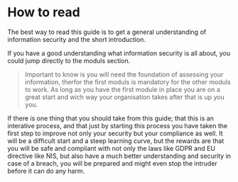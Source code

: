 # How to read

The best way to read this guide is to get a general understanding of 
information security and the short introduction.

If you have a good understanding what information security is all about, you
could jump directly to the moduls section.

> Important to know is you will need the foundation of assessing your 
> information, therfor the first moduls is mandatory for the other moduls to 
> work. As long as you have the first module in place you are on a great start
> and wich way your organisation takes after that is up you you.

If there is one thing that you should take from this guide; that this is an
interative process, and that just by starting this process you have taken the 
first step to improve not only your security but your compliance as well.
It will be a difficult start and a steep learning curve, but the rewards are
that you will be safe and compliant with not only the laws like GDPR and 
EU directive like NIS, but also have a much better understanding and security
in case of a breach, you will be prepared and might even stop the intruder
before it can do any harm.
